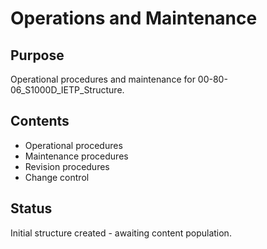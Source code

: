 # Operations and Maintenance

## Purpose
Operational procedures and maintenance for 00-80-06_S1000D_IETP_Structure.

## Contents
- Operational procedures
- Maintenance procedures
- Revision procedures
- Change control

## Status
Initial structure created - awaiting content population.
